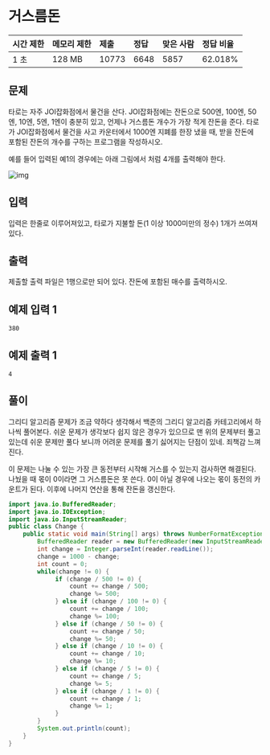 # 거스름돈

| 시간 제한 | 메모리 제한 | 제출  | 정답 | 맞은 사람 | 정답 비율 |
| :-------- | :---------- | :---- | :--- | :-------- | :-------- |
| 1 초      | 128 MB      | 10773 | 6648 | 5857      | 62.018%   |

## 문제

타로는 자주 JOI잡화점에서 물건을 산다. JOI잡화점에는 잔돈으로 500엔, 100엔, 50엔, 10엔, 5엔, 1엔이 충분히 있고, 언제나 거스름돈 개수가 가장 적게 잔돈을 준다. 타로가 JOI잡화점에서 물건을 사고 카운터에서 1000엔 지폐를 한장 냈을 때, 받을 잔돈에 포함된 잔돈의 개수를 구하는 프로그램을 작성하시오.

예를 들어 입력된 예1의 경우에는 아래 그림에서 처럼 4개를 출력해야 한다.

![img](https://onlinejudgeimages.s3-ap-northeast-1.amazonaws.com/problem/5585/1.png)

## 입력

입력은 한줄로 이루어져있고, 타로가 지불할 돈(1 이상 1000미만의 정수) 1개가 쓰여져있다.

## 출력

제출할 출력 파일은 1행으로만 되어 있다. 잔돈에 포함된 매수를 출력하시오.

## 예제 입력 1 

```
380
```

## 예제 출력 1 

```
4
```



## 풀이

그리디 알고리즘 문제가 조금 약하다 생각해서 백준의 그리디 알고리즘 카테고리에서 하나씩 풀어본다. 쉬운 문제가 생각보다 쉽지 않은 경우가 있으므로 맨 위의 문제부터 풀고 있는데 쉬운 문제만 풀다 보니까 어려운 문제를 풀기 싫어지는 단점이 있네. 죄책감 느껴진다.

이 문제는 나눌 수 있는 가장 큰 동전부터 시작해 거스를 수 있는지 검사하면 해결된다. 나눴을 때 몫이 0이라면 그 거스름돈은 못 쓴다. 0이 아닐 경우에 나오는 몫이 동전의 카운트가 된다. 이후에 나머지 연산을 통해 잔돈을 갱신한다.

```java
import java.io.BufferedReader;
import java.io.IOException;
import java.io.InputStreamReader;
public class Change {
	public static void main(String[] args) throws NumberFormatException, IOException {
		BufferedReader reader = new BufferedReader(new InputStreamReader(System.in));
		int change = Integer.parseInt(reader.readLine());
		change = 1000 - change;
		int count = 0;
		while(change != 0) {
			 if (change / 500 != 0) {
				 count += change / 500;
				 change %= 500;
			 } else if (change / 100 != 0) {
				 count += change / 100;
				 change %= 100;
			 } else if (change / 50 != 0) {
				 count += change / 50;
				 change %= 50;
			 } else if (change / 10 != 0) {
				 count += change / 10;
				 change %= 10;
			 } else if (change / 5 != 0) {
				 count += change / 5;
				 change %= 5;
			 } else if (change / 1 != 0) {
				 count += change / 1;
				 change %= 1;
			 }			 
		}
		System.out.println(count);
	}
}
```